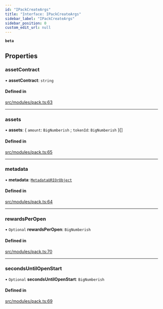 ```yaml
---
id: "IPackCreateArgs"
title: "Interface: IPackCreateArgs"
sidebar_label: "IPackCreateArgs"
sidebar_position: 0
custom_edit_url: null
---
```


**`beta`**

## Properties

### assetContract

• **assetContract**: `string`

#### Defined in

[src/modules/pack.ts:63](https://github.com/PrasoonPratham/nftlabs-sdk-ts/blob/ff1ad69/src/modules/pack.ts#L63)

___

### assets

• **assets**: { `amount`: `BigNumberish` ; `tokenId`: `BigNumberish`  }[]

#### Defined in

[src/modules/pack.ts:65](https://github.com/PrasoonPratham/nftlabs-sdk-ts/blob/ff1ad69/src/modules/pack.ts#L65)

___

### metadata

• **metadata**: [`MetadataURIOrObject`](../modules#metadatauriorobject)

#### Defined in

[src/modules/pack.ts:64](https://github.com/PrasoonPratham/nftlabs-sdk-ts/blob/ff1ad69/src/modules/pack.ts#L64)

___

### rewardsPerOpen

• `Optional` **rewardsPerOpen**: `BigNumberish`

#### Defined in

[src/modules/pack.ts:70](https://github.com/PrasoonPratham/nftlabs-sdk-ts/blob/ff1ad69/src/modules/pack.ts#L70)

___

### secondsUntilOpenStart

• `Optional` **secondsUntilOpenStart**: `BigNumberish`

#### Defined in

[src/modules/pack.ts:69](https://github.com/PrasoonPratham/nftlabs-sdk-ts/blob/ff1ad69/src/modules/pack.ts#L69)
